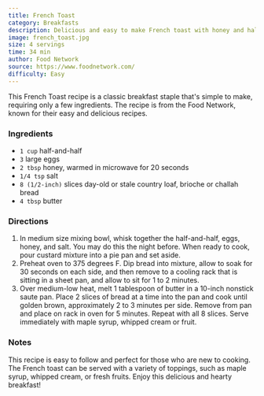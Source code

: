 ```yaml
---
title: French Toast
category: Breakfasts
description: Delicious and easy to make French toast with honey and half-and-half. Perfect for a quick breakfast or brunch!
image: french_toast.jpg
size: 4 servings
time: 34 min
author: Food Network
source: https://www.foodnetwork.com/
difficulty: Easy
---
```


This French Toast recipe is a classic breakfast staple that's simple to make, requiring only a few ingredients. The recipe is from the Food Network, known for their easy and delicious recipes.

### Ingredients

* `1 cup` half-and-half
* `3` large eggs
* `2 tbsp` honey, warmed in microwave for 20 seconds
* `1/4 tsp` salt
* `8 (1/2-inch)` slices day-old or stale country loaf, brioche or challah bread
* `4 tbsp` butter

### Directions

1. In medium size mixing bowl, whisk together the half-and-half, eggs, honey, and salt. You may do this the night before. When ready to cook, pour custard mixture into a pie pan and set aside.
2. Preheat oven to 375 degrees F. Dip bread into mixture, allow to soak for 30 seconds on each side, and then remove to a cooling rack that is sitting in a sheet pan, and allow to sit for 1 to 2 minutes.
3. Over medium-low heat, melt 1 tablespoon of butter in a 10-inch nonstick saute pan. Place 2 slices of bread at a time into the pan and cook until golden brown, approximately 2 to 3 minutes per side. Remove from pan and place on rack in oven for 5 minutes. Repeat with all 8 slices. Serve immediately with maple syrup, whipped cream or fruit.

### Notes

This recipe is easy to follow and perfect for those who are new to cooking. The French toast can be served with a variety of toppings, such as maple syrup, whipped cream, or fresh fruits. Enjoy this delicious and hearty breakfast!